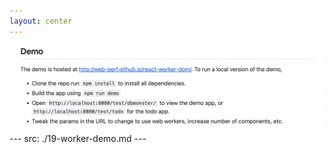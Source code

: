 ```yaml
---
layout: center
---
```

<img src="/images/react-worker-demo.png" class="rounded" />
---
src: ./19-worker-demo.md
---

